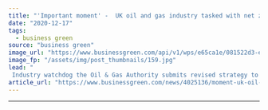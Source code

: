```yaml
---
title: "'Important moment' -  UK oil and gas industry tasked with net zero obligations"
date: "2020-12-17"
tags: 
  - business green
source: "business green"
image_url: "https://www.businessgreen.com/api/v1/wps/e65ca1e/081522d3-ed69-42a5-aad3-cff3601ce4eb/1/Semi-Submersible-Oil-Rig-at-Cromarty-Firth-Scotland-iStock-636942146-185x114.jpg"
image_fp: "/assets/img/post_thumbnails/159.jpg"
lead: "
 Industry watchdog the Oil & Gas Authority submits revised strategy to Parliament that for the first time includes obligation for sector to support pursuit of UK's 2050 net zero goal ..."
article_url: "https://www.businessgreen.com/news/4025136/moment-uk-oil-gas-industry-tasked-net-zero-obligations"
---
```


---
